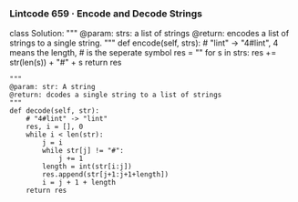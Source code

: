 ### Lintcode 659 · Encode and Decode Strings
class Solution:
    """
    @param: strs: a list of strings
    @return: encodes a list of strings to a single string.
    """
    def encode(self, strs):
        # "lint" -> "4#lint", 4 means the length, # is the seperate symbol
        res = ""
        for s in strs:
            res += str(len(s)) + "#" + s
        return res
        

    """
    @param: str: A string
    @return: dcodes a single string to a list of strings
    """
    def decode(self, str):
        # "4#lint" -> "lint"
        res, i = [], 0
        while i < len(str):
            j = i
            while str[j] != "#":
                j += 1
            length = int(str[i:j])
            res.append(str[j+1:j+1+length])
            i = j + 1 + length
        return res